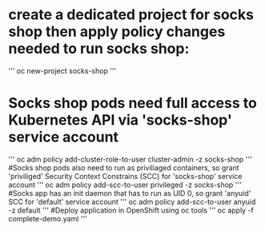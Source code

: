 
# create a dedicated project for socks shop then apply policy changes needed to run socks shop:
'''
oc new-project socks-shop
'''
# Socks shop pods need full access to Kubernetes API via 'socks-shop' service account
'''
oc adm policy add-cluster-role-to-user cluster-admin -z socks-shop
'''
#Socks shop pods also need to run as priviliaged containers, so grant 'priviliged' Security Context Constrains (SCC) for 'socks-shop' service account
'''
oc adm policy add-scc-to-user privileged -z socks-shop
'''
#Socks app has an init daemon that has to run as UID 0, so grant 'anyuid' SCC for 'default' service account
'''
oc adm policy add-scc-to-user anyuid -z default
'''
#Deploy application in OpenShift using oc tools
'''
oc apply -f complete-demo.yaml
'''
